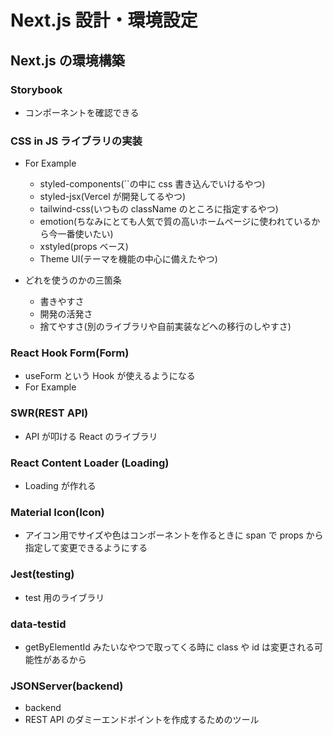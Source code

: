 # Next.js 設計・環境設定

## Next.js の環境構築

### Storybook

- コンポーネントを確認できる

### CSS in JS ライブラリの実装

- For Example

  - styled-components(``の中に css 書き込んでいけるやつ)
  - styled-jsx(Vercel が開発してるやつ)
  - tailwind-css(いつもの className のところに指定するやつ)
  - emotion(ちなみにとても人気で質の高いホームページに使われているから今一番使いたい)
  - xstyled(props ベース)
  - Theme UI(テーマを機能の中心に備えたやつ)

- どれを使うのかの三箇条
  - 書きやすさ
  - 開発の活発さ
  - 捨てやすさ(別のライブラリや自前実装などへの移行のしやすさ)

### React Hook Form(Form)

- useForm という Hook が使えるようになる
- For Example

### SWR(REST API)

- API が叩ける React のライブラリ

### React Content Loader (Loading)

- Loading が作れる

### Material Icon(Icon)

- アイコン用でサイズや色はコンポーネントを作るときに span で props から指定して変更できるようにする

### Jest(testing)

- test 用のライブラリ

### data-testid

- getByElementId みたいなやつで取ってくる時に class や id は変更される可能性があるから

### JSONServer(backend)

- backend
- REST API のダミーエンドポイントを作成するためのツール
